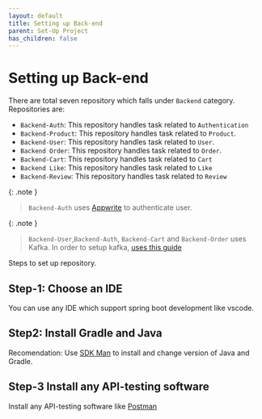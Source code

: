 ```yaml
---
layout: default
title: Setting up Back-end
parent: Set-Up Project
has_children: false
---
```



# Setting up Back-end

There are total seven repository which falls under `Backend` category. Repositories are:

- `Backend-Auth`: This repository handles task related to `Authentication`
- `Backend-Product`: This repository handles task related to `Product`.
- `Backend-User`: This repository handles task related to `User`.
- `Backend Order`: This repository handles task related to `Order`.
- `Backend-Cart`: This repository handles task related to `Cart`
- `Backend Like`: This repository handles task related to `Like`
- `Backend-Review`: This repository handles task related to `Review`

{: .note }
> `Backend-Auth` uses [Appwrite](https://appwrite.io/) to authenticate user.

{: .note }
> `Backend-User`,`Backend-Auth`, `Backend-Cart` and `Backend-Order` uses Kafka. In order to setup kafka, [uses this guide](/setup/#step-4-set-up-kafka)

Steps to set up repository.

## Step-1: Choose an IDE

You can use any IDE which support spring boot development like vscode.

## Step2: Install Gradle and Java

Recomendation: Use [SDK Man](https://sdkman.io/) to install and change version of Java and Gradle.

## Step-3 Install any API-testing software

Install any API-testing software like [Postman](https://www.postman.com/)
